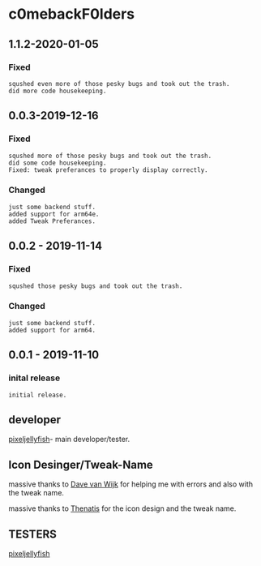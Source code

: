 # c0mebackF0lders

## 1.1.2-2020-01-05

### Fixed

```text
squshed even more of those pesky bugs and took out the trash.
did more code housekeeping.
```

## 0.0.3-2019-12-16

### Fixed

```text
squshed more of those pesky bugs and took out the trash.
did some code housekeeping.
Fixed: tweak preferances to properly display correctly.
```

### Changed

```text
just some backend stuff.
added support for arm64e.
added Tweak Preferances.
```

## 0.0.2 - 2019-11-14

### Fixed

```text
squshed those pesky bugs and took out the trash.
```

### Changed

```text
just some backend stuff.
added support for arm64.
```

## 0.0.1 - 2019-11-10

### inital release

```text
initial release.
```

## developer ##

[pixeljellyfish](https://twitter.com/pixeljellyfish)- main developer/tester.

## Icon Desinger/Tweak-Name ##

massive thanks to [Dave van Wijk](https://twitter.com/DaveWijk) for helping me with errors and also with the tweak name.

massive thanks to [Thenatis](https://twitter.com/thenatis1) for the icon design and the tweak name.

## TESTERS ##
[pixeljellyfish](https://twitter.com/pixeljellyfish)
